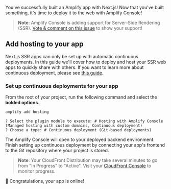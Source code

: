 You've successfully built an Amplify app with Next.js! Now that you've built something, it's time to deploy it to the web with Amplify Console!

> **Note**: Amplify Console is adding support for Server-Side Rendering (SSR).
> [Vote & comment on this issue](https://github.com/aws-amplify/amplify-console/issues/412) to show your support!

## Add hosting to your app
Next.js SSR apps can only be set up with automatic continuous deployments. In this guide we'll cover how to deploy and host your SSR web apps to quickly share with others. If you want to learn more about continuous deployment, please see [this guide](https://docs.aws.amazon.com/amplify/latest/userguide/multi-environments.html#standard).

### Set up continuous deployments for your app

From the root of your project, run the following command and select the **bolded options**. 
```bash
amplify add hosting
```

```console
? Select the plugin module to execute: # Hosting with Amplify Console (Managed hosting with custom domains, Continuous deployment)
? Choose a type: # Continuous deployment (Git-based deployments)
```
The Amplify Console will open to your deployed backend environment. Finish setting up continuous deployment by connecting your app's frontend to the Git repository where your project is stored.

> **Note**: Your CloudFront Distribution may take several minutes to go from "In Progress" to "Active".  Visit your [CloudFront Console](https://console.aws.amazon.com/cloudfront/home) to monitor progress.



👏 Congratulations, your app is online!



